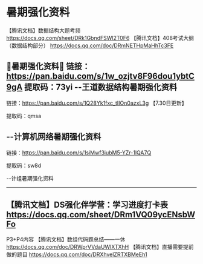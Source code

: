 # 暑期强化资料

【腾讯文档】数据结构大题考频
https://docs.qq.com/sheet/DRk1GbndFSWl2T0F6
【腾讯文档】408考试大纲（数据结构部分）
https://docs.qq.com/doc/DRmNETHpMaHhTc3FE


🌱暑期强化资料💐 
链接：https://pan.baidu.com/s/1w_ozjtv8F96dou1ybtC9gA 
提取码：73yi 
--王道数据结构暑期强化资料 
-----------------------------------------------------------------------
链接：https://pan.baidu.com/s/1Q28Yk1fxc_tIIOn0azxL3g 【7.30日更新】

提取码：qmsa 

--计算机网络暑期强化资料
------------------------------- 
链接：https://pan.baidu.com/s/1siMwf3iubM5-YZr-1lQA7Q 

提取码：sw8d 

--计组暑期强化资料

------------------------------------------------------------------------
【腾讯文档】DS强化伴学营：学习进度打卡表 
https://docs.qq.com/sheet/DRm1VQ09ycENsbWFo 
------------------------------- 
P3+P4内容 
【腾讯文档】数组代码题总结——一休 
https://docs.qq.com/doc/DRWprVVdaUWlXTXhH 
【腾讯文档】直播需要提前做的题目 
https://docs.qq.com/doc/DRXhvelZRTXBMeEh1